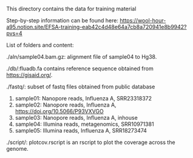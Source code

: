 This directory contains the data for training material

Step-by-step information can be found here: https://wool-hour-a95.notion.site/EFSA-training-eab42c4d48e64a7cb8a720941e8b9942?pvs=4

List of folders and content:

./aln/sample04.bam.gz: alignment file of sample04 to Hg38.

./db/:fluadb.fa contains reference sequence obtained from https://gisaid.org/.

./fastq/: subset of fastq files obtained from public database
1. sample01: Nanopore reads, Influenza A, SRR23318372
2. sample02: Nanopore reads, Influenza A, https://doi.org/10.5066/P93VXVGO
3. sample03: Nanopore reads, Influenza A, inhouse
4. sample04: Illumina reads, metagenomics, SRR10971381
5. sample05: Illumina reads, Influenza A, SRR18273474 

./script/: plotcov.rscript is an rscript to plot the coverage across the genome.